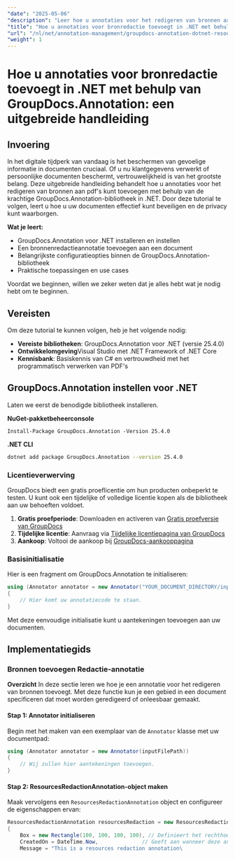 ```yaml
---
"date": "2025-05-06"
"description": "Leer hoe u annotaties voor het redigeren van bronnen aan pdf's toevoegt met GroupDocs.Annotation voor .NET. Bescherm gevoelige informatie en verbeter de beveiliging van uw documenten met deze gedetailleerde handleiding."
"title": "Hoe u annotaties voor bronredactie toevoegt in .NET met behulp van GroupDocs.Annotation&#58; een uitgebreide handleiding"
"url": "/nl/net/annotation-management/groupdocs-annotation-dotnet-resource-redaction/"
"weight": 1
---
```


# Hoe u annotaties voor bronredactie toevoegt in .NET met behulp van GroupDocs.Annotation: een uitgebreide handleiding

## Invoering

In het digitale tijdperk van vandaag is het beschermen van gevoelige informatie in documenten cruciaal. Of u nu klantgegevens verwerkt of persoonlijke documenten beschermt, vertrouwelijkheid is van het grootste belang. Deze uitgebreide handleiding behandelt hoe u annotaties voor het redigeren van bronnen aan pdf's kunt toevoegen met behulp van de krachtige GroupDocs.Annotation-bibliotheek in .NET. Door deze tutorial te volgen, leert u hoe u uw documenten effectief kunt beveiligen en de privacy kunt waarborgen.

**Wat je leert:**
- GroupDocs.Annotation voor .NET installeren en instellen
- Een bronnenredactieannotatie toevoegen aan een document
- Belangrijkste configuratieopties binnen de GroupDocs.Annotation-bibliotheek
- Praktische toepassingen en use cases

Voordat we beginnen, willen we zeker weten dat je alles hebt wat je nodig hebt om te beginnen.

## Vereisten

Om deze tutorial te kunnen volgen, heb je het volgende nodig:

- **Vereiste bibliotheken**: GroupDocs.Annotation voor .NET (versie 25.4.0)
- **Ontwikkelomgeving**Visual Studio met .NET Framework of .NET Core
- **Kennisbank**: Basiskennis van C# en vertrouwdheid met het programmatisch verwerken van PDF's

## GroupDocs.Annotation instellen voor .NET

Laten we eerst de benodigde bibliotheek installeren.

**NuGet-pakketbeheerconsole**
```shell
Install-Package GroupDocs.Annotation -Version 25.4.0
```

**\.NET CLI**
```bash
dotnet add package GroupDocs.Annotation --version 25.4.0
```

### Licentieverwerving

GroupDocs biedt een gratis proeflicentie om hun producten onbeperkt te testen. U kunt ook een tijdelijke of volledige licentie kopen als de bibliotheek aan uw behoeften voldoet.

1. **Gratis proefperiode**: Downloaden en activeren van [Gratis proefversie van GroupDocs](https://releases.groupdocs.com/annotation/net/)
2. **Tijdelijke licentie**: Aanvraag via [Tijdelijke licentiepagina van GroupDocs](https://purchase.groupdocs.com/temporary-license/)
3. **Aankoop**: Voltooi de aankoop bij [GroupDocs-aankooppagina](https://purchase.groupdocs.com/buy)

### Basisinitialisatie

Hier is een fragment om GroupDocs.Annotation te initialiseren:

```csharp
using (Annotator annotator = new Annotator("YOUR_DOCUMENT_DIRECTORY/input.pdf"))
{
    // Hier komt uw annotatiecode te staan.
}
```

Met deze eenvoudige initialisatie kunt u aantekeningen toevoegen aan uw documenten.

## Implementatiegids

### Bronnen toevoegen Redactie-annotatie

**Overzicht**
In deze sectie leren we hoe je een annotatie voor het redigeren van bronnen toevoegt. Met deze functie kun je een gebied in een document specificeren dat moet worden geredigeerd of onleesbaar gemaakt.

#### Stap 1: Annotator initialiseren
Begin met het maken van een exemplaar van de `Annotator` klasse met uw documentpad:

```csharp
using (Annotator annotator = new Annotator(inputFilePath))
{
    // Wij zullen hier aantekeningen toevoegen.
}
```

#### Stap 2: ResourcesRedactionAnnotation-object maken
Maak vervolgens een `ResourcesRedactionAnnotation` object en configureer de eigenschappen ervan:

```csharp
ResourcesRedactionAnnotation resourcesRedaction = new ResourcesRedactionAnnotation
{
    Box = new Rectangle(100, 100, 100, 100), // Definieert het rechthoekige gebied voor redactie
    CreatedOn = DateTime.Now,              // Geeft aan wanneer deze annotatie is gemaakt
    Message = "This is a resources redaction annotation\